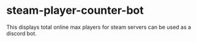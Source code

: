 # steam-player-counter-bot
This displays total online max players for steam servers can be used as a discord bot.
